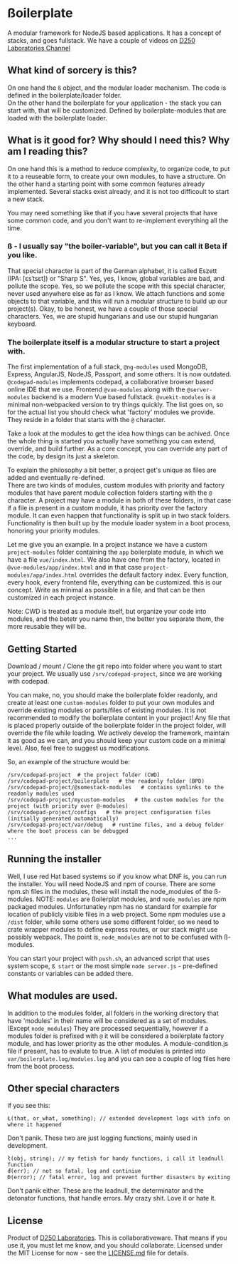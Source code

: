 # ßoilerplate

A modular framework for NodeJS based applications.
It has a concept of stacks, and goes fullstack. 
We have a couple of videos on [D250 Laboratories Channel](https://www.youtube.com/channel/UCFHJ_2K77kzJxD077wt6-8g)

## What kind of sorcery is this?

On one hand the `ß` object, and the modular loader mechanism. The code is defined in the boilerplate/loader folder.  
On the other hand the boilerplate for your application - the stack you can start with, that will be customized. Defined by boilerplate-modules that are loaded with the boilerplate loader.  

## What is it good for? Why should I need this? Why am I reading this?

On one hand this is a method to reduce complexity, to organize code, to put it to a reuseable form, to create your own modules, to have a structure.
On the other hand a starting point with some common features already implemented. Several stacks exist already, and it is not too difficoult to start a new stack.

You may need something like that if you have several projects that have some common code, and you don't want to re-implement everything all the time.

### ß - I usually say "the boiler-variable", but you can call it Beta if you like.

That special character is part of the German alphabet, it is called Eszett (IPA: [ɛsˈtsɛt]) or "Sharp S".
Yes, yes, I know, global variables are bad, and pollute the scope. Yes, so we pollute the scope with this special character, never used anywhere else as far as I know.
We attach functions and some objects to that variable, and this will run a modular structure to build up our project(s).
Okay, to be honest, we have a couple of those special characters. Yes, we are stupid hungarians and use our stupid hungarian keyboard.

### The boilerplate itself is a modular structure to start a project with. 

The first implementation of a full stack, `@ng-modules` used MongoDB, Express, AngularJS, NodeJS, Passport, and some others. It is now outdated.
`@codepad-modules` implements codepad, a collaborative browser based online IDE that we use.
Frontend `@vue-modules` along with the `@server-modules` backend is a modern Vue based fullstack. `@vuekit-modules` is a minimal non-webpacked version to try things quickly.
The list goes on, so for the actual list you should check what 'factory' modules we provide. They reside in a folder that starts with the `@` character. 

Take a look at the modules to get the idea how things can be achived. Once the whole thing is started you actually have something you can extend, override, and build further.
As a core concept, you can override any part of the code, by design its just a skeleton.

To explain the philosophy a bit better, a project get's unique as files are added and eventually re-defined.  
There are two kinds of modules, custom modules with priority and factory modules that have parent module collection folders starting with the `@` character.
A project may have a module in both of these folders, in that case if a file is present in a custom module, it has priority over the factory module. 
It can even happen that functionality is split up in two stack folders. Functionality is then built up by the module loader system in a boot process, honoring your priority modules.

Let me give you an example. In a project instance we have a custom `project-modules` folder containing the `app` boilerplate module, in which we have a file `vue/index.html`.
We also have one from the factory, located in `@vue-modules/app/index.html` and in that case `project-modules/app/index.html` overrides the default factory index. 
Every function, every hook, every frontend file, everything can be customized. this is our concept. Write as minimal as possible in a file, and that can be then customized in each project instance.

Note: CWD is treated as a module itself, but organize your code into modules, and the betetr you name then, the better you separate them, the more reusable they will be.

## Getting Started

Download / mount / Clone the git repo into folder where you want to start your project. We usually use `/srv/codepad-project`, since we are working with codepad. 

You can make, no, you should make the boilerplate folder readonly, and create at least one `custom-modules` folder to put your own modules and override existing modules or parts/files of existing modules.
It is not recommended to modify the boilerplate content in your project! Any file that is placed properly outside of the boilerplate folder in the project folder, will override the file while loading.
We actively develop the framework, maintain it as good as we can, and you should keep your custom code on a minimal level. Also, feel free to suggest us modifications.

So, an example of the structure would be:
```
/srv/codepad-project  # the project folder (CWD)
/srv/codepad-project/boilerplate   # the readonly folder (BPD)
/srv/codepad-project/@somestack-modules   # contains symlinks to the readonly modules used
/srv/codepad-project/mycustom-modules   # the custom modules for the project (with priority over @-modules)
/srv/codepad-project/configs   # the project configuration files (initially generated automatically)
/srv/codepad-project/var/debug   # runtime files, and a debug folder where the boot process can be debugged
...
```

## Running the installer

Well, I use red Hat based systems so if you know what DNF is, you can run the installer.
You will need NodeJS and npm of course. There are some npm.sh files in the modules, these will install the node_modules of the ß-modules.
NOTE: `modules` are ßoilerplat modules, and `node_modules` are npm packaged modules. Unfortunatley npm has no standard for example for location of publicly visible files in a web project. Some npm modules use a `/dist` folder, while some others use some different folder, so we need to crate wrapper modules to define express routes, or our stack might use possibly webpack. The point is, `node_modules` are not to be confused with ß-modules.

You can start your project with `push.sh`, an advanced script that uses system scope, `ß start` or the most simple `node server.js` - pre-defined constants or variables can be added there.

## What modules are used.

In addition to the modules folder, all folders in the working directory that have 'modules' in their name will be considered as a set of modules. (Except `node_modules`)
They are processed sequentially, however if a modules folder is prefixed with `@` it will be considered a boilerplate factory module, and has lower priority as the other modules. 
A module-condition.js file if present, has to evalute to true. A list of modules is printed into `var/boilerplate.log/modules.log` and you can see a couple of log files here from the boot process. 

## Other special characters

if you see this:
```
Ł(that, or_what, something); // extended development logs with info on where it happened
```
Don't panik. These two are just logging functions, mainly used in development.

```
ł(obj, string); // my fetish for handy functions, i call it leadnull function
đ(err); // not so fatal, log and continiue
Đ(error); // fatal error, log and prevent further disasters by exiting
```

Don't panik either. These are the leadnull, the determinator and the detonator functions, that handle errors. My crazy shit. Love it or hate it.

## License

Product of [D250 Laboratories](https://d250.hu/).
This is collaborativeware. That means if you use it, you must let me know, and you should collaborate.
Licensed under the MIT License for now - see the [LICENSE.md](LICENSE.md) file for details.
